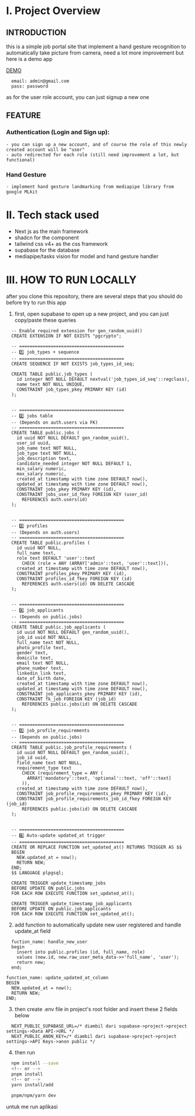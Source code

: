 # I. Project Overview

## INTRODUCTION
  this is a simple job portal site that implement a hand gesture recognition to automatically take picture from camera, need a lot more improvement but here is a demo app

  [DEMO](https://portal-job-rakamin.netlify.app/)

  ```auth admin
    email: admin@gmail.com
    pass: password
  ```
  as for the user role account, you can just signup a new one

## FEATURE
  ### Authentication (Login and Sign up):
    - you can sign up a new account, and of course the role of this newly created account will be "user"
    - auto redirected for each role (still need improvement a lot, but functional)

  ### Hand Gesture
    - implement hand gesture landmarking from mediapipe library from google MLkit

# II. Tech stack used
- Next js as the main framework
- shadcn for the component
- tailwind css v4+ as the css framework
- supabase for the database
- mediapipe/tasks vision for model and hand gesture handler

# III. HOW TO RUN LOCALLY

after you clone this repository, there are several steps that you should do before try to run this app

1.  first, open supabase to open up a new project, and you can just copy/paste these queries

```
  -- Enable required extension for gen_random_uuid()
  CREATE EXTENSION IF NOT EXISTS "pgcrypto";

  -- ========================================
  -- 1️⃣ job_types + sequence
  -- ========================================
  CREATE SEQUENCE IF NOT EXISTS job_types_id_seq;

  CREATE TABLE public.job_types (
    id integer NOT NULL DEFAULT nextval('job_types_id_seq'::regclass),
    name text NOT NULL UNIQUE,
    CONSTRAINT job_types_pkey PRIMARY KEY (id)
  );


  -- ========================================
  -- 2️⃣ jobs table
  -- (Depends on auth.users via FK)
  -- ========================================
  CREATE TABLE public.jobs (
    id uuid NOT NULL DEFAULT gen_random_uuid(),
    user_id uuid,
    job_name text NOT NULL,
    job_type text NOT NULL,
    job_description text,
    candidate_needed integer NOT NULL DEFAULT 1,
    min_salary numeric,
    max_salary numeric,
    created_at timestamp with time zone DEFAULT now(),
    updated_at timestamp with time zone DEFAULT now(),
    CONSTRAINT jobs_pkey PRIMARY KEY (id),
    CONSTRAINT jobs_user_id_fkey FOREIGN KEY (user_id)
      REFERENCES auth.users(id)
  );


  -- ========================================
  -- 3️⃣ profiles
  -- (Depends on auth.users)
  -- ========================================
  CREATE TABLE public.profiles (
    id uuid NOT NULL,
    full_name text,
    role text DEFAULT 'user'::text
      CHECK (role = ANY (ARRAY['admin'::text, 'user'::text])),
    created_at timestamp with time zone DEFAULT now(),
    CONSTRAINT profiles_pkey PRIMARY KEY (id),
    CONSTRAINT profiles_id_fkey FOREIGN KEY (id)
      REFERENCES auth.users(id) ON DELETE CASCADE
  );


  -- ========================================
  -- 4️⃣ job_applicants
  -- (Depends on public.jobs)
  -- ========================================
  CREATE TABLE public.job_applicants (
    id uuid NOT NULL DEFAULT gen_random_uuid(),
    job_id uuid NOT NULL,
    full_name text NOT NULL,
    photo_profile text,
    gender text,
    domicile text,
    email text NOT NULL,
    phone_number text,
    linkedin_link text,
    date_of_birth date,
    created_at timestamp with time zone DEFAULT now(),
    updated_at timestamp with time zone DEFAULT now(),
    CONSTRAINT job_applicants_pkey PRIMARY KEY (id),
    CONSTRAINT fk_job FOREIGN KEY (job_id)
      REFERENCES public.jobs(id) ON DELETE CASCADE
  );


  -- ========================================
  -- 5️⃣ job_profile_requirements
  -- (Depends on public.jobs)
  -- ========================================
  CREATE TABLE public.job_profile_requirements (
    id uuid NOT NULL DEFAULT gen_random_uuid(),
    job_id uuid,
    field_name text NOT NULL,
    requirement_type text
      CHECK (requirement_type = ANY (
        ARRAY['mandatory'::text, 'optional'::text, 'off'::text]
      )),
    created_at timestamp with time zone DEFAULT now(),
    CONSTRAINT job_profile_requirements_pkey PRIMARY KEY (id),
    CONSTRAINT job_profile_requirements_job_id_fkey FOREIGN KEY (job_id)
      REFERENCES public.jobs(id) ON DELETE CASCADE
  );


  -- ========================================
  -- 6️⃣ Auto-update updated_at trigger
  -- ========================================
  CREATE OR REPLACE FUNCTION set_updated_at() RETURNS TRIGGER AS $$
  BEGIN
    NEW.updated_at = now();
    RETURN NEW;
  END;
  $$ LANGUAGE plpgsql;

  CREATE TRIGGER update_timestamp_jobs
  BEFORE UPDATE ON public.jobs
  FOR EACH ROW EXECUTE FUNCTION set_updated_at();

  CREATE TRIGGER update_timestamp_job_applicants
  BEFORE UPDATE ON public.job_applicants
  FOR EACH ROW EXECUTE FUNCTION set_updated_at();
```

2. add function to automatically update new user registered and handle update_at field

  ```add new user
    fuction_name: handle_new_user
    begin
      insert into public.profiles (id, full_name, role)
      values (new.id, new.raw_user_meta_data->>'full_name', 'user');
      return new;
    end;
  ```
  ```update updated_at
  function_name: update_updated_at_column
  BEGIN
    NEW.updated_at = now();
    RETURN NEW;
  END;

  ```

3. then create .env file in project's root folder and insert these 2 fields below

  ```.env
    NEXT_PUBLIC_SUPABASE_URL=/* diambil dari supabase->project->project settings->Data API->URL */
    NEXT_PUBLIC_ANON_KEY=/* diambil dari supabase->project->project settings->API Keys->anon public */
  ```

4. then run
  ```bash
    npm install --save
    <!-- or -->
    pnpm install
    <!-- or -->
    yarn install/add
  ```

  ```bash
    pnpm/npm/yarn dev
  ```

  untuk me run aplikasi
